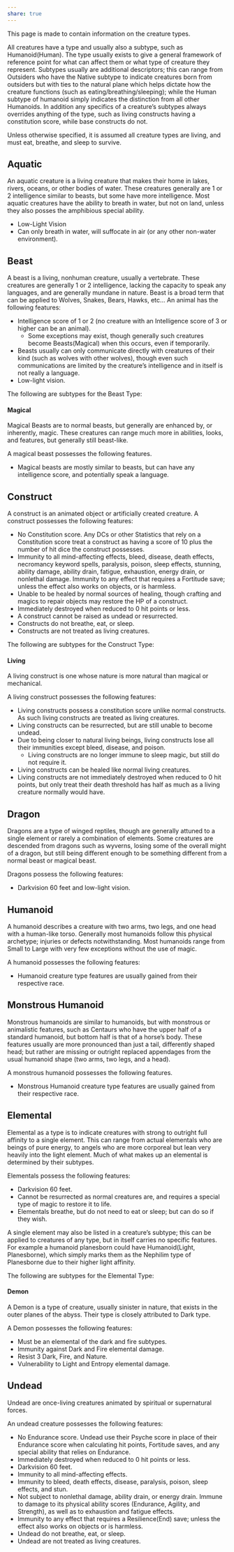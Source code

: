 ```yaml
---
share: true
---
```

This page is made to contain information on the creature types.

All creatures have a type and usually also a subtype, such as Humanoid(Human). The type usually exists to give a general framework of reference point for what can affect them or what type of creature they represent. Subtypes usually are additional descriptors; this can range from Outsiders who have the Native subtype to indicate creatures born from outsiders but with ties to the natural plane which helps dictate how the creature functions (such as eating/breathing/sleeping); while the Human subtype of humanoid simply indicates the distinction from all other Humanoids. In addition any specifics of a creature’s subtypes always overrides anything of the type, such as living constructs having a constitution score, while base constructs do not.

Unless otherwise specified, it is assumed all creature types are living, and must eat, breathe, and sleep to survive.
## Aquatic

An aquatic creature is a living creature that makes their home in lakes, rivers, oceans, or other bodies of water. These creatures generally are 1 or 2 intelligence similar to beasts, but some have more intelligence. Most aquatic creatures have the ability to breath in water, but not on land, unless they also posses the amphibious special ability.

- Low-Light Vision
- Can only breath in water, will suffocate in air (or any other non-water environment).

## Beast

A beast is a living, nonhuman creature, usually a vertebrate. These creatures are generally 1 or 2 intelligence, lacking the capacity to speak any languages, and are generally mundane in nature. Beast is a broad term that can be applied to Wolves, Snakes, Bears, Hawks, etc… An animal has the following features:

- Intelligence score of 1 or 2 (no creature with an Intelligence score of 3 or higher can be an animal).
    - Some exceptions may exist, though generally such creatures become Beasts(Magical) when this occurs, even if temporarily.
- Beasts usually can only communicate directly with creatures of their kind (such as wolves with other wolves), though even such communications are limited by the creature’s intelligence and in itself is not really a language.
- Low-light vision.

The following are subtypes for the Beast Type:

#### Magical

Magical Beasts are to normal beasts, but generally are enhanced by, or inherently, magic. These creatures can range much more in abilities, looks, and features, but generally still beast-like.

A magical beast possesses the following features.

- Magical beasts are mostly similar to beasts, but can have any intelligence score, and potentially speak a language.

## Construct

A construct is an animated object or artificially created creature. A construct possesses the following features:

- No Constitution score. Any DCs or other Statistics that rely on a Constitution score treat a construct as having a score of 10 plus the number of hit dice the construct possesses.
- Immunity to all mind-affecting effects, bleed, disease, death effects, necromancy keyword spells, paralysis, poison, sleep effects, stunning, ability damage, ability drain, fatigue, exhaustion, energy drain, or nonlethal damage. Immunity to any effect that requires a Fortitude save; unless the effect also works on objects, or is harmless.
- Unable to be healed by normal sources of healing, though crafting and magics to repair objects may restore the HP of a construct.
- Immediately destroyed when reduced to 0 hit points or less.
- A construct cannot be raised as undead or resurrected.
- Constructs do not breathe, eat, or sleep.
- Constructs are not treated as living creatures.

The following are subtypes for the Construct Type:

#### Living

A living construct is one whose nature is more natural than magical or mechanical.

A living construct possesses the following features:

- Living constructs possess a constitution score unlike normal constructs. As such living constructs are treated as living creatures.
- Living constructs can be resurrected, but are still unable to become undead.
- Due to being closer to natural living beings, living constructs lose all their immunities except bleed, disease, and poison.
    - Living constructs are no longer immune to sleep magic, but still do not require it.
- Living constructs can be healed like normal living creatures.
- Living constructs are not immediately destroyed when reduced to 0 hit points, but only treat their death threshold has half as much as a living creature normally would have.

## Dragon

Dragons are a type of winged reptiles, though are generally attuned to a single element or rarely a combination of elements. Some creatures are descended from dragons such as wyverns, losing some of the overall might of a dragon, but still being different enough to be something different from a normal beast or magical beast.

Dragons possess the following features:

- Darkvision 60 feet and low-light vision.

## Humanoid

A humanoid describes a creature with two arms, two legs, and one head with a human-like torso. Generally most humanoids follow this physical archetype; injuries or defects notwithstanding. Most humanoids range from Small to Large with very few exceptions without the use of magic.

A humanoid possesses the following features:

- Humanoid creature type features are usually gained from their respective race.

## Monstrous Humanoid

Monstrous humanoids are similar to humanoids, but with monstrous or animalistic features, such as Centaurs who have the upper half of a standard humanoid, but bottom half is that of a horse’s body. These features usually are more pronounced than just a tail, differently shaped head; but rather are missing or outright replaced appendages from the usual humanoid shape (two arms, two legs, and a head).

A monstrous humanoid possesses the following features.

- Monstrous Humanoid creature type features are usually gained from their respective race.

## Elemental

Elemental as a type is to indicate creatures with strong to outright full affinity to a single element. This can range from actual elementals who are beings of pure energy, to angels who are more corporeal but lean very heavily into the light element. Much of what makes up an elemental is determined by their subtypes.

Elementals possess the following features:

- Darkvision 60 feet.
- Cannot be resurrected as normal creatures are, and requires a special type of magic to restore it to life.
- Elementals breathe, but do not need to eat or sleep; but can do so if they wish.

A single element may also be listed in a creature’s subtype; this can be applied to creatures of any type, but in itself carries no specific features. For example a humanoid planesborn could have Humanoid(Light, Planesborne), which simply marks them as the Nephilim type of Planesborne due to their higher light affinity.

The following are subtypes for the Elemental Type:

#### Demon

A Demon is a type of creature, usually sinister in nature, that exists in the outer planes of the abyss. Their type is closely attributed to Dark type.

A Demon possesses the following features:

- Must be an elemental of the dark and fire subtypes.
- Immunity against Dark and Fire elemental damage.
- Resist 3 Dark, Fire, and Nature.
- Vulnerability to Light and Entropy elemental damage.

## Undead

Undead are once-living creatures animated by spiritual or supernatural forces.

An undead creature possesses the following features:

- No Endurance score. Undead use their Psyche score in place of their Endurance score when calculating hit points, Fortitude saves, and any special ability that relies on Endurance.
- Immediately destroyed when reduced to 0 hit points or less.
- Darkvision 60 feet.
- Immunity to all mind-affecting effects.
- Immunity to bleed, death effects, disease, paralysis, poison, sleep effects, and stun.
- Not subject to nonlethal damage, ability drain, or energy drain. Immune to damage to its physical ability scores (Endurance, Agility, and Strength), as well as to exhaustion and fatigue effects.
- Immunity to any effect that requires a Resilience(End) save; unless the effect also works on objects or is harmless.
- Undead do not breathe, eat, or sleep.
- Undead are not treated as living creatures.